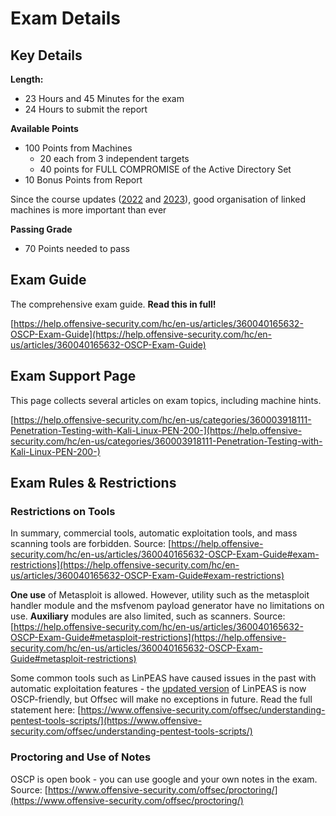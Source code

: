 # Exam Details

## Key Details

**Length:**
- 23 Hours and 45 Minutes for the exam
- 24 Hours to submit the report

**Available Points**
- 100 Points from Machines
	- 20 each from 3 independent targets
	- 40 points for FULL COMPROMISE of the Active Directory Set
- 10 Bonus Points from Report

Since the course updates ([2022](https://www.offsec.com/offsec/oscp-exam-structure/) and [2023](https://www.offsec.com/offsec/pen-200-2023/)), good organisation of linked machines is more important than ever

**Passing Grade**
- 70 Points needed to pass

## Exam Guide

The comprehensive exam guide. **Read this in full!**

[https://help.offensive-security.com/hc/en-us/articles/360040165632-OSCP-Exam-Guide](https://help.offensive-security.com/hc/en-us/articles/360040165632-OSCP-Exam-Guide)

## Exam Support Page

This page collects several articles on exam topics, including machine hints.

[https://help.offensive-security.com/hc/en-us/categories/360003918111-Penetration-Testing-with-Kali-Linux-PEN-200-](https://help.offensive-security.com/hc/en-us/categories/360003918111-Penetration-Testing-with-Kali-Linux-PEN-200-)

## Exam Rules & Restrictions

### Restrictions on Tools

In summary, commercial tools, automatic exploitation tools, and mass scanning tools are forbidden. Source: [https://help.offensive-security.com/hc/en-us/articles/360040165632-OSCP-Exam-Guide#exam-restrictions](https://help.offensive-security.com/hc/en-us/articles/360040165632-OSCP-Exam-Guide#exam-restrictions)

**One use** of Metasploit is allowed. However, utility such as the metasploit handler module and the msfvenom payload generator have no limitations on use. **Auxiliary** modules are also limited, such as scanners. Source: [https://help.offensive-security.com/hc/en-us/articles/360040165632-OSCP-Exam-Guide#metasploit-restrictions](https://help.offensive-security.com/hc/en-us/articles/360040165632-OSCP-Exam-Guide#metasploit-restrictions)

Some common tools such as LinPEAS have caused issues in the past with automatic exploitation features - the [updated version](https://github.com/carlospolop/privilege-escalation-awesome-scripts-suite/issues/125) of LinPEAS is now OSCP-friendly, but Offsec will make no exceptions in future. Read the full statement here: [https://www.offensive-security.com/offsec/understanding-pentest-tools-scripts/](https://www.offensive-security.com/offsec/understanding-pentest-tools-scripts/)

### Proctoring and Use of Notes

OSCP is open book - you can use google and your own notes in the exam. Source: [https://www.offensive-security.com/offsec/proctoring/](https://www.offensive-security.com/offsec/proctoring/)